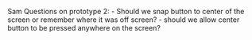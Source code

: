 
Sam Questions on prototype 2:
    - Should we snap button to center of the screen or remember where it was off screen?
    - should we allow center button to be pressed anywhere on the screen?
     